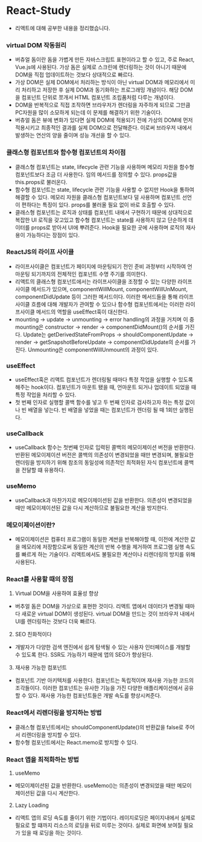 # React-Study

- 리액트에 대해 공부한 내용을 정리했습니다.

### virtual DOM 작동원리

- 버츄얼 돔이란 돔을 가볍게 만든 자바스크립트 표현이라고 할 수 있고, 주로 React, Vue.js에 사용된다. 가상 돔은 실제로 스크린에 렌더링하는 것이 아니기 때문에 DOM을 직접 업데이트하는 것보다 상대적으로 빠르다.
- 가상 DOM은 실제 DOM에서 처리하는 방식이 아닌 virtual DOM과 메모리에서 미리 처리하고 저장한 후 실제 DOM과 동기화하는 프로그래밍 개념이다. 해당 DOM을 컴포넌트 단위로 쪼개서 HTML 컴포넌트 조립품처럼 다루는 개념이다.
- DOM을 반복적으로 직접 조작하면 브라우저가 렌더링을 자주하게 되므로 그만큼 PC자원을 많이 소모하게 되는데 이 문제를 해결하기 위한 기술이다.
- 버츄얼 돔은 뷰에 변화가 있다면 실제 DOM에 적용되기 전에 가상의 DOM에 먼저 적용시키고 최종적인 결과를 실제 DOM으로 전달해준다. 이로써 브라우저 내에서 발생하는 연산의 양을 줄이며 성능 개선을 할 수 있다.

### 클래스형 컴포넌트와 함수형 컴포넌트의 차이점

- 클래스형 컴포넌트는 state, lifecycle 관련 기능을 사용하며 메모리 자원을 함수형 컴포넌트보다 조금 더 사용한다. 임의 메서드를 정의할 수 있다. props값을 this.props로 불러온다.
- 함수형 컴포넌트는 state, lifecycle 관련 기능을 사용할 수 없지만 Hook을 통하여 해결할 수 있다. 메모리 자원을 클래스형 컴포넌트보다 덜 사용하며 컴포넌트 선언이 편하다는 특징이 있다. props를 불러올 필요 없이 바로 호출할 수 있다.
- 클래스형 컴포넌트는 로직과 상태를 컴포넌트 내에서 구현하기 때문에 상대적으로 복잡한 UI 로직을 갖고있고 함수형 컴포넌트는 state를 사용하지 않고 단순하게 데이터를 props로 받아서 UI에 뿌려준다. Hook을 필요한 곳에 사용하며 로직의 재사용이 가능하다는 장점이 있다.

### ReactJS의 라이프 사이클

- 라이프사이클은 컴포넌트가 페이지에 마운팅되기 전인 준비 과정부터 시작하여 언마운팅 되기까지의 전체적인 컴포넌트 수명 주기를 의미한다.
- 리액트의 클래스형 컴포넌트에서는 라이프사이클을 조정할 수 있는 다양한 라이프 사이클 메서드가 있으며, componentWillMount, componentWillUnMount, componentDidUpdate 등이 그러한 메서드이다. 이러한 메서드들을 통해 라이프사이클 흐름에 대해 개발자가 관여할 수 있으나 함수형 컴포넌트에서는 이러한 라이프사이클 메서드의 역할을 useEffect훅이 대신한다.
- mounting -> update -> unmounting -> error handling의 과정을 거치며 이 중 mounting은 constructor -> render -> componentDidMount()의 순서를 가진다. Update는 getDerivedStateFromProps -> shouldComponentUpdate -> render -> getSnapshotBeforeUpdate -> componentDidUpdate의 순서를 가진다. Unmounting은 componentWillUnmount의 과정이 있다.

### useEffect

- useEffect훅은 리액트 컴포넌트가 렌더링될 때마다 특정 작업을 실행할 수 있도록 해주는 hook이다. 컴포넌트가 마운트 됐을 때, 언마운트 되거나 업데이트 되었을 때 특정 작업을 처리할 수 있다.
- 첫 번째 인자로 실행할 콜백 함수를 넣고 두 번째 인자로 검사하고자 하는 특정 값이나 빈 배열을 넣는다. 빈 배열을 넣었을 때는 컴포넌트가 렌더링 될 때 1회만 실행된다.

### useCallback

- useCallback 함수는 첫번째 인자로 입력된 콜백의 메모이제이션 버전을 반환한다. 반환된 메모이제이션 버전은 콜백의 의존성이 변경되었을 때만 변경되며, 불필요한 렌더링을 방지하기 위해 참조의 동일성에 의존적인 최적화된 자식 컴포넌트에 콜백을 전달할 떄 유용하다.

### useMemo

- useCallback과 마찬가지로 메모이제이션된 값을 반환한다. 의존성이 변경되었을 때만 메모이제이션된 값을 다시 계산하므로 불필요한 계산을 방지한다.

### 메모이제이션이란?

- 메모이제이션은 컴퓨터 프로그램이 동일한 계싼을 반복해야할 때, 이전에 계산한 값을 메모리에 저장함으로써 동일한 계산의 반복 수행을 제거하여 프로그램 실행 속도를 빠르게 하는 기술이다. 리액트에서도 불필요한 계산이나 리렌더링의 방지를 위해 사용된다.

### React를 사용할 때의 장점

1. Virtual DOM을 사용하여 효율성 향상

- 버추얼 돔은 DOM을 가상으로 표현한 것이다. 리액트 앱에서 데이터가 변경될 때마다 새로운 virtual DOM이 생성된다. virtual DOM을 만드는 것이 브라우저 내에서 UI를 렌더링하는 것보다 더욱 빠르다.

2. SEO 친화적이다

- 개발자가 다양한 검색 엔진에서 쉽게 탐색될 수 있는 사용자 인터페이스를 개발할 수 있도록 한다. SSR도 가능하기 때문에 앱의 SEO가 향상된다.

3. 재사용 가능한 컴포넌트

- 컴포넌트 기반 아키텍처를 사용한다. 컴포넌트는 독립적이며 재사용 가능한 코드의 조각들이다. 이러한 컴포넌트는 유사한 기능을 가진 다양한 애플리케이션에서 공유할 수 있다. 재사용 가능한 컴포넌트들은 개발 속도를 향상시켜준다.

### React에서 리렌더링을 방지하는 방법

- 클래스형 컴포넌트에서는 shouldComponentUpdate()의 반환값을 false로 주어서 리렌더링을 방지할 수 있다.
- 함수형 컴포넌트에서는 React.memo로 방지할 수 있다.

### React 앱을 최적화하는 방법

1. useMemo

- 메모이제이션된 값을 반환한다. useMemo()는 의존성이 변경되었을 때만 메모이제이션된 값을 다시 계산한다.

2. Lazy Loading

- 리액트 앱의 로딩 속도를 줄이기 위한 기법이다. 레이지로딩은 페이지내에서 실제로 필요로 할 떄까지 리소스의 로딩을 뒤로 미루는 것이다. 실제로 화면에 보여질 필요가 있을 때 로딩을 하는 것이다.
